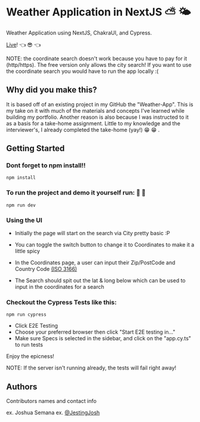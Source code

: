 # Weather Application in NextJS :partly_sunny: :sun_behind_small_cloud:

Weather Application using NextJS, ChakraUI, and Cypress.

[Live](https://weather-app-jh.vercel.app/)! :point_left: :sunglasses: :point_left:

NOTE: the coordinate search doesn't work because you have to pay for it (http/https). The free version only allows the city search! If you want to use the coordinate search you would have to run the app locally :(

## Why did you make this?

It is based off of an existing project in my GitHub the "Weather-App". This is my take on it with much of the materials and concepts I've learned while building my portfolio. Another reason is also because I was instructed to it as a basis for a take-home assignment. Little to my knowledge and the interviewer's, I already completed the take-home (yay!) :grin: :grin: .

## Getting Started

### Dont forget to npm install!!

```
npm install
```

### To run the project and demo it yourself run: :running: :running:

```
npm run dev
```

### Using the UI

- Initially the page will start on the search via City pretty basic :P
- You can toggle the switch button to change it to Coordinates to make it a little spicy
- In the Coordinates page, a user can input their Zip/PostCode and Country Code [(ISO 3166)](https://en.wikipedia.org/wiki/List_of_ISO_3166_country_codes)

- The Search should spit out the lat & long below which can be used to input in the coordinates for a search

### Checkout the Cypress Tests like this:

```
npm run cypress
```

- Click E2E Testing
- Choose your preferred browser then click "Start E2E testing in..."
- Make sure Specs is selected in the sidebar, and click on the "app.cy.ts" to run tests

Enjoy the epicness!

NOTE: If the server isn't running already, the tests will fail right away!

## Authors

Contributors names and contact info

ex. Joshua Semana
ex. [@JestingJosh](https://twitter.com/jestingjosh)
